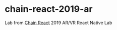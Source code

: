 # chain-react-2019-ar

Lab from [Chain React](https://cr.infinite.red/) 2019 AR/VR React Native Lab
